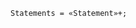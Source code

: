 <!-- This file is generated automatically by infrastructure scripts. Please don't edit by hand. -->

```{ .ebnf .slang-ebnf #Statements }
Statements = «Statement»+;
```
